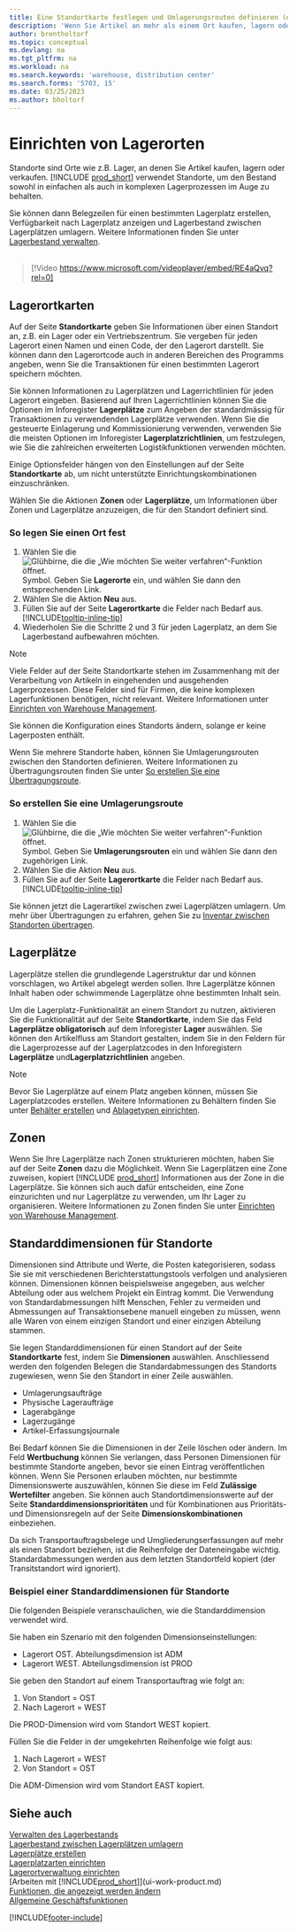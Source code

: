 ```yaml
---
title: Eine Standortkarte festlegen und Umlagerungsrouten definieren (enthält ein Video)
description: 'Wenn Sie Artikel an mehr als einem Ort kaufen, lagern oder verkaufen, können Sie jeden Ort als Standort einrichten.'
author: brentholtorf
ms.topic: conceptual
ms.devlang: na
ms.tgt_pltfrm: na
ms.workload: na
ms.search.keywords: 'warehouse, distribution center'
ms.search.forms: '5703, 15'
ms.date: 03/25/2023
ms.author: bholtorf
---
```

# <a name="set-up-locations"></a>Einrichten von Lagerorten

Standorte sind Orte wie z.B. Lager, an denen Sie Artikel kaufen, lagern oder verkaufen. [!INCLUDE [prod_short](includes/prod_short.md)] verwendet Standorte, um den Bestand sowohl in einfachen als auch in komplexen Lagerprozessen im Auge zu behalten.

Sie können dann Belegzeilen für einen bestimmten Lagerplatz erstellen, Verfügbarkeit nach Lagerplatz anzeigen und Lagerbestand zwischen Lagerplätzen umlagern. Weitere Informationen finden Sie unter [Lagerbestand verwalten](inventory-manage-inventory.md).
<br><br>  
  
> [!Video https://www.microsoft.com/videoplayer/embed/RE4aQvq?rel=0]

## <a name="location-cards"></a>Lagerortkarten

Auf der Seite **Standortkarte** geben Sie Informationen über einen Standort an, z.B. ein Lager oder ein Vertriebszentrum. Sie vergeben für jeden Lagerort einen Namen und einen Code, der den Lagerort darstellt. Sie können dann den Lagerortcode auch in anderen Bereichen des Programms angeben, wenn Sie die Transaktionen für einen bestimmten Lagerort speichern möchten.  

Sie können Informationen zu Lagerplätzen und Lagerrichtlinien für jeden Lagerort eingeben. Basierend auf Ihren Lagerrichtlinien können Sie die Optionen im Inforegister **Lagerplätze** zum Angeben der standardmässig für Transaktionen zu verwendenden Lagerplätze verwenden. Wenn Sie die gesteuerte Einlagerung und Kommissionierung verwenden, verwenden Sie die meisten Optionen im Inforegister **Lagerplatzrichtlinien**, um festzulegen, wie Sie die zahlreichen erweiterten Logistikfunktionen verwenden möchten.  

Einige Optionsfelder hängen von den Einstellungen auf der Seite **Standortkarte** ab, um nicht unterstützte Einrichtungskombinationen einzuschränken.  

Wählen Sie die Aktionen **Zonen** oder **Lagerplätze**, um Informationen über Zonen und Lagerplätze anzuzeigen, die für den Standort definiert sind.

### <a name="to-set-up-a-location"></a>So legen Sie einen Ort fest

1. Wählen Sie die ![Glühbirne, die die „Wie möchten Sie weiter verfahren“-Funktion öffnet.](media/ui-search/search_small.png "Tell Me-Funktion") Symbol. Geben Sie **Lagerorte** ein, und wählen Sie dann den entsprechenden Link.
2. Wählen Sie die Aktion **Neu** aus.
3. Füllen Sie auf der Seite **Lagerortkarte** die Felder nach Bedarf aus. [!INCLUDE[tooltip-inline-tip](includes/tooltip-inline-tip_md.md)]
4. Wiederholen Sie die Schritte 2 und 3 für jeden Lagerplatz, an dem Sie Lagerbestand aufbewahren möchten.

> [!NOTE]  
> Viele Felder auf der Seite Standortkarte stehen im Zusammenhang mit der Verarbeitung von Artikeln in eingehenden und ausgehenden Lagerprozessen. Diese Felder sind für Firmen, die keine komplexen Lagerfunktionen benötigen, nicht relevant. Weitere Informationen unter [Einrichten von Warehouse Management](warehouse-setup-warehouse.md).

Sie können die Konfiguration eines Standorts ändern, solange er keine Lagerposten enthält.  

Wenn Sie mehrere Standorte haben, können Sie Umlagerungsrouten zwischen den Standorten definieren. Weitere Informationen zu Übertragungsrouten finden Sie unter [So erstellen Sie eine Übertragungsroute](inventory-how-setup-locations.md#to-create-a-transfer-route).

### <a name="to-create-a-transfer-route"></a>So erstellen Sie eine Umlagerungsroute

1. Wählen Sie die ![Glühbirne, die die „Wie möchten Sie weiter verfahren“-Funktion öffnet.](media/ui-search/search_small.png "Tell Me-Funktion") Symbol. Geben Sie **Umlagerungsrouten** ein und wählen Sie dann den zugehörigen Link.
2. Wählen Sie die Aktion **Neu** aus.
4. Füllen Sie auf der Seite **Lagerortkarte** die Felder nach Bedarf aus. [!INCLUDE[tooltip-inline-tip](includes/tooltip-inline-tip_md.md)]

Sie können jetzt die Lagerartikel zwischen zwei Lagerplätzen umlagern. Um mehr über Übertragungen zu erfahren, gehen Sie zu [Inventar zwischen Standorten übertragen](inventory-how-transfer-between-locations.md).

## <a name="bins"></a>Lagerplätze

Lagerplätze stellen die grundlegende Lagerstruktur dar und können vorschlagen, wo Artikel abgelegt werden sollen. Ihre Lagerplätze können Inhalt haben oder schwimmende Lagerplätze ohne bestimmten Inhalt sein.

Um die Lagerplatz-Funktionalität an einem Standort zu nutzen, aktivieren Sie die Funktionalität auf der Seite **Standortkarte**, indem Sie das Feld **Lagerplätze obligatorisch** auf dem Inforegister **Lager** auswählen. Sie können den Artikelfluss am Standort gestalten, indem Sie in den Feldern für die Lagerprozesse auf der Lagerplatzcodes in den Inforegistern **Lagerplätze** und**Lagerplatzrichtlinien** angeben.

> [!NOTE]
> Bevor Sie Lagerplätze auf einem Platz angeben können, müssen Sie Lagerplatzcodes erstellen. Weitere Informationen zu Behältern finden Sie unter [Behälter erstellen](warehouse-how-to-create-individual-bins.md) und [Ablagetypen einrichten](warehouse-how-to-set-up-bin-types.md).  

## <a name="zones"></a>Zonen

Wenn Sie Ihre Lagerplätze nach Zonen strukturieren möchten, haben Sie auf der Seite **Zonen** dazu die Möglichkeit. Wenn Sie Lagerplätzen eine Zone zuweisen, kopiert [!INCLUDE [prod_short](includes/prod_short.md)] Informationen aus der Zone in die Lagerplätze. Sie können sich auch dafür entscheiden, eine Zone einzurichten und nur Lagerplätze zu verwenden, um Ihr Lager zu organisieren. Weitere Informationen zu Zonen finden Sie unter [Einrichten von Warehouse Management](warehouse-setup-warehouse.md).  

## <a name="default-dimensions-for-locations"></a>Standarddimensionen für Standorte

Dimensionen sind Attribute und Werte, die Posten kategorisieren, sodass Sie sie mit verschiedenen Berichterstattungstools verfolgen und analysieren können. Dimensionen können beispielsweise angegeben, aus welcher Abteilung oder aus welchem Projekt ein Eintrag kommt. Die Verwendung von Standardabmessungen hilft Menschen, Fehler zu vermeiden und Abmessungen auf Transaktionsebene manuell eingeben zu müssen, wenn alle Waren von einem einzigen Standort und einer einzigen Abteilung stammen.

Sie legen Standarddimensionen für einen Standort auf der Seite **Standortkarte** fest, indem Sie **Dimensionen** auswählen. Anschliessend werden den folgenden Belegen die Standardabmessungen des Standorts zugewiesen, wenn Sie den Standort in einer Zeile auswählen.

* Umlagerungsaufträge
* Physische Lageraufträge
* Lagerabgänge
* Lagerzugänge
* Artikel-Erfassungsjournale

Bei Bedarf können Sie die Dimensionen in der Zeile löschen oder ändern. Im Feld **Wertbuchung** können Sie verlangen, dass Personen Dimensionen für bestimmte Standorte angeben, bevor sie einen Eintrag veröffentlichen können. Wenn Sie Personen erlauben möchten, nur bestimmte Dimensionswerte auszuwählen, können Sie diese im Feld **Zulässige Wertefilter** angeben. Sie können auch Standortdimensionswerte auf der Seite **Standarddimensionsprioritäten** und für Kombinationen aus Prioritäts- und Dimensionsregeln auf der Seite **Dimensionskombinationen** einbeziehen.

Da sich Transportauftragsbelege und Umgliederungserfassungen auf mehr als einen Standort beziehen, ist die Reihenfolge der Dateneingabe wichtig. Standardabmessungen werden aus dem letzten Standortfeld kopiert (der Transitstandort wird ignoriert).

### <a name="example-of-default-dimensions-on-locations"></a>Beispiel einer Standarddimensionen für Standorte

Die folgenden Beispiele veranschaulichen, wie die Standarddimension verwendet wird.

Sie haben ein Szenario mit den folgenden Dimensionseinstellungen:

* Lagerort OST. Abteilungsdimension ist ADM
* Lagerort WEST. Abteilungsdimension ist PROD

Sie geben den Standort auf einem Transportauftrag wie folgt an:

1. Von Standort = OST
2. Nach Lagerort = WEST

Die PROD-Dimension wird vom Standort WEST kopiert.

Füllen Sie die Felder in der umgekehrten Reihenfolge wie folgt aus:

1. Nach Lagerort = WEST
2. Von Standort = OST

Die ADM-Dimension wird vom Standort EAST kopiert.

## <a name="see-also"></a>Siehe auch

[Verwalten des Lagerbestands](inventory-manage-inventory.md)  
[Lagerbestand zwischen Lagerplätzen umlagern](inventory-how-transfer-between-locations.md)  
[Lagerplätze erstellen](warehouse-how-to-create-individual-bins.md)  
[Lagerplatzarten einrichten](warehouse-how-to-set-up-bin-types.md)  
[Lagerortverwaltung einrichten](warehouse-setup-warehouse.md)  
[Arbeiten mit [!INCLUDE[prod_short](includes/prod_short.md)]](ui-work-product.md)  
[Funktionen, die angezeigt werden ändern](ui-experiences.md)  
[Allgemeine Geschäftsfunktionen](ui-across-business-areas.md)  

[!INCLUDE[footer-include](includes/footer-banner.md)]
